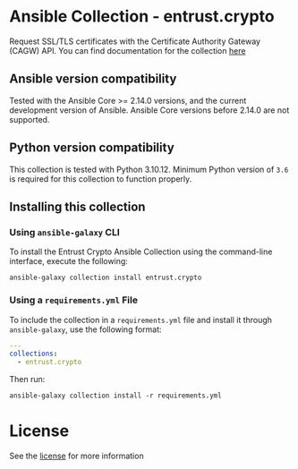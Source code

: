 # Ansible Collection - entrust.crypto

Request SSL/TLS certificates with the Certificate Authority Gateway (CAGW) API.
You can find documentation for the collection [here](https://entrustcorporation.github.io/entrust-ansible-collection/)

## Ansible version compatibility

Tested with the Ansible Core >= 2.14.0 versions, and the current development version of Ansible. Ansible Core versions before 2.14.0 are not supported.

## Python version compatibility

This collection is tested with Python 3.10.12. Minimum Python version of `3.6` is required for this collection to function properly.

## Installing this collection

### Using `ansible-galaxy` CLI

To install the Entrust Crypto Ansible Collection using the command-line interface, execute the following:

```terminal
ansible-galaxy collection install entrust.crypto
```

### Using a `requirements.yml` File

To include the collection in a `requirements.yml` file and install it through `ansible-galaxy`, use the following format:

```yaml
---
collections:
  - entrust.crypto
```

Then run:

```terminal
ansible-galaxy collection install -r requirements.yml
```

# License

See the [license](https://github.com/EntrustCorporation/entrust-ansible-collection/blob/main/LICENSE) for more information
